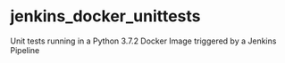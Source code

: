 # jenkins_docker_unittests
Unit tests running in a Python 3.7.2 Docker Image triggered by a Jenkins Pipeline

